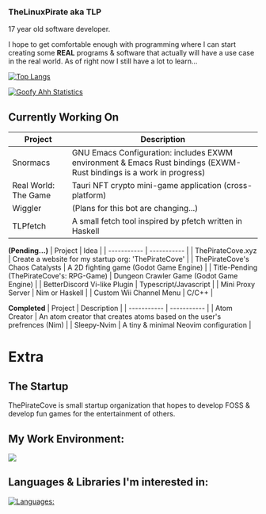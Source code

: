 ### TheLinuxPirate aka TLP
17 year old software developer.

I hope to get comfortable enough with programming where I can start creating some **REAL** programs & software
that actually will have a use case in the real world. As of right now I still have a lot to learn...

[![Top Langs](https://github-readme-stats.vercel.app/api/top-langs/?username=thelinuxpirate&theme=dark)](https://github.com/thelinuxpirate/github-readme-stats)


[![Goofy Ahh Statistics](https://github-readme-stats.vercel.app/api?username=thelinuxpirate&theme=dark)](https://github.com/thelinuxpirate/github-readme-stats)

## Currently Working On
| Project | Description |
| ----------- | ----------- |
| Snormacs | GNU Emacs Configuration: includes EXWM environment & Emacs Rust bindings (EXWM-Rust bindings is a work in progress) |
| Real World: The Game | Tauri NFT crypto mini-game application (cross-platform)  | 
| Wiggler | (Plans for this bot are changing...) | 
| TLPfetch | A small fetch tool inspired by pfetch written in Haskell |  

**(Pending...)**
| Project | Idea |
| ----------- | ----------- |
| ThePirateCove.xyz | Create a website for my startup org: 'ThePirateCove' | 
| ThePirateCove's Chaos Catalysts | A 2D fighting game (Godot Game Engine) | 
| Title-Pending (ThePirateCove's: RPG-Game) | Dungeon Crawler Game (Godot Game Engine) | 
| BetterDiscord Vi-like Plugin | Typescript/Javascript | 
| Mini Proxy Server | Nim or Haskell |
| Custom Wii Channel Menu | C/C++ | 

**Completed**
| Project | Description |
| ----------- | ----------- |
| Atom Creator | An atom creator that creates atoms based on the user's prefrences (Nim) |
| Sleepy-Nvim | A tiny & minimal Neovim configuration |


# Extra
## The Startup
ThePirateCove is small startup organization that hopes to develop FOSS & develop fun games for 
the entertainment of others.

## My Work Environment:
[![](https://skillicons.dev/icons?i=linux,emacs,github,git,nix,gitlab,neovim,discord,godot,&perline=3)](https://skillicons.dev)
## Languages & Libraries I'm interested in:
[![Languages:](https://skillicons.dev/icons?i=rust,nim,haskell,lua,c,cpp,ts,go,elixir,css,html,zig,kotlin,clojure,perl,bash,bun,nodejs,rocket,solidjs,tailwind,tauri,astro,raspberrypi,&perline=4)](https://skillicons.dev)
